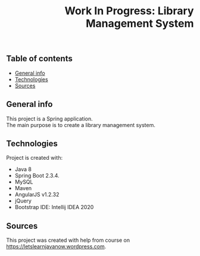 <h1 align="right">Work In Progress: Library Management System</h1><br>

## Table of contents
* [General info](#general-info)
* [Technologies](#technologies)
* [Sources](#sources)

## General info
This project is a Spring application.  
The main purpose is to create a library management system.       

## Technologies
Project is created with:
* Java 8
* Spring Boot 2.3.4.  
* MySQL
* Maven  
* AngularJS v1.2.32  
* jQuery  
* Bootstrap
IDE: Intellij IDEA 2020

## Sources
This project was created with help from course on <a href="https://letslearnjavanow.wordpress.com">https://letslearnjavanow.wordpress.com</a>.
